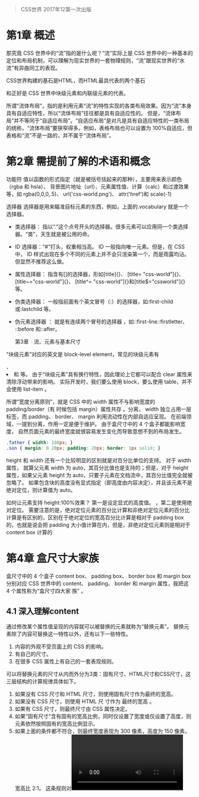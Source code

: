 > CSS世界
> 2017年12第一次出版

# 第1章 概述

那究竟 CSS 世界中的“流”指的是什么呢？“流”实际上是 CSS 世界中的一种基本的定位和布局机制，可以理解为现实世界的一套物理规则，“流”跟现实世界的“水流”有异曲同工的表现。  

CSS世界构建的基石是HTML，而HTML最具代表的两个基石<div>和<span>正好是 CSS 世界中块级元素和内联级元素的代表。

所谓“流体布局”，指的是利用元素“流”的特性实现的各类布局效果。因为“流”本身具有自适应特性，所以“流体布局”往往都是具有自适应性的。  但是，“流体布局”并不等同于“自适应布局”。“自适应布局”是对凡是具有自适应特性的一类布局的统称，“流体布局”要狭窄得多。例如，表格布局也可以设置为 100%自适应，但表格和“流”不是一路的，并不属于“流体布局”。  

# 第2章 需提前了解的术语和概念

功能符
值以函数的形式指定（就是被括号括起来的那种），主要用来表示颜色（rgba 和 hsla）、
背景图片地址（url）、元素属性值、计算（calc）和过渡效果等，如 rgba(0,0,0,.5)、
url('css-world.png')、 attr('href')和 scale(-1)

选择器
选择器是用来瞄准目标元素的东西，例如，上面的.vocabulary 就是一个选择器。

- 类选择器： 指以“.”这个点号开头的选择器。很多元素可以应用同一个类选择器。“类”，天生就是被公用的命。

- ID 选择器：“#”打头，权重相当高。 ID 一般指向唯一元素。但是，在 CSS 中， ID 样式出现在多个不同的元素上并不会只渲染第一个，而是雨露均沾。但显然不推荐这么做。

- 属性选择器： 指含有[]的选择器，形如[title]{}、 [title= "css-world"]{}、[title~="css-world"]{}、 [title^= "css-world"]{}和[title$="cssworld"]{}等。

- 伪类选择器： 一般指前面有个英文冒号（:）的选择器，如:first-child 或:lastchild 等。

- 伪元素选择器 ： 就是有连续两个冒号的选择器 ，如::first-line::firstletter、 ::before 和::after。

  第3章　流、元素与基本尺寸	

“块级元素”对应的英文是 block-level element，常见的块级元素有<div>、 <li>和<table> 等。  由于“块级元素”具有换行特性，因此理论上它都可以配合 clear 属性来清除浮动带来的影响。  实际开发时，我们要么使用 block，要么使用 table，并不会使用 list-item 。

所谓“宽度分离原则”，就是 CSS 中的 width 属性不与影响宽度的 padding/border（有 时候包括 margin）属性共存 。分离， width 独立占用一层标签，而 padding、 border、 margin 利用流动性在内部自适应呈现。 在前端领域，一提到分离，作用一定是便于维护。  由于盒尺寸中的 4 个盒子都能影响宽度， 自然页面元素的最终宽度就很容易发生变化而导致意想不到的布局发生。  

```css
.father { width: 180px; } 
.son { margin: 0 20px; padding: 20px; border: 1px solid; }  
```

height 和 width 还有一个比较明显的区别就是对百分比单位的支持。 对于 width 属性， 就算父元素 width 为 auto，其百分比值也是支持的；但是，对于 height 属性，如果父元素 height 为 auto，只要子元素在文档流中，其百分比值完全就被忽略了。  如果包含块的高度没有显式指定（即高度由内容决定），并且该元素不是绝对定位，则计算值为 auto。  

如何让元素支持 height:100%效果？ 第一是设定显式的高度值。 ，第二是使用绝对定位。  需要注意的是，绝对定位元素的百分比计算和非绝对定位元素的百分比计算是有区别的，区别在于绝对定位的宽高百分比计算是相对于 padding box 的，也就是说会把 padding 大小值计算在内，但是，非绝对定位元素则是相对于 content box 计算的  

# 第4章 盒尺寸大家族	

盒尺寸中的 4 个盒子 content box、 padding box、 border box 和 margin box 分别对应 CSS 世界中的 content、 padding、 border 和 margin 属性，我把这 4 个属性称为“盒尺寸四大家 族” 。

## 4.1 深入理解content

通过修改某个属性值呈现的内容就可以被替换的元素就称为“替换元素”。  替换元素除了内容可替换这一特性以外，还有以下一些特性。  

1. 内容的外观不受页面上的 CSS 的影响。  
2. 有自己的尺寸。  
3. 在很多 CSS 属性上有自己的一套表现规则。  

可以将替换元素的尺寸从内而外分为3类：固有尺寸、HTML尺寸和CSS尺寸，这三层结构的计算规律具体如下。

1. 如果没有 CSS 尺寸和 HTML 尺寸，则使用固有尺寸作为最终的宽高。  
2. 如果没有 CSS 尺寸，则使用 HTML 尺 寸作为 最终的宽高 。  
3. 如果有 CSS 尺寸，则最终尺寸由 CSS 属性决定。  
4. 如果“固有尺寸”含有固有的宽高比例，同时仅设置了宽度或仅设置了高度，则元素依然按照固有的宽高比例显示。  
5. 如果上面的条件都不符合，则最终宽度表现为 300 像素，高度为 150 像素， 宽高比 2:1。  这条规则对<video>、<canvas>和<iframe>这些元素都适用，但是图片元素例外。
6. 内联替换元素和块级替换元素使用上面同一套尺寸计算规则。  

在 CSS 世界中，图片资源的固有尺寸是无法改变的。尺寸变化的本质并不是改变固有尺寸，而是采用了填充作为适配 HTML 尺寸和 CSS 尺寸的方式，且在 CSS3 之前，此适配 方式是不能修改的。  

实际上，在CSS世界中，我们把content属性生成的对象称为“匿名替换元素”。content与替换元素的关系包含以下几点。

1. 使用 content 生成的文本是无法选中、无法复制的，好像设置了 userselect:none 声明一般，但是普通元素的文本却可以被轻松选中。  
2. 不能左右:empty 伪类。也就是说添加content的空内容还是会被这个伪类选择到。
3. content 动态生成值无法获取。   

在实际项目中， content 属性几乎都是用在::before/::after 这两个伪元素中， 因此， “ content 内容生成技术”有时候也称为“ ::before/::after 伪元素技术”。  

1. content 辅助元素生成 。通常，我们会把 content 的属性值设置为空字符串。然后，利用其他 CSS 代码来生成辅助元素，或实现图形效果，或实现特定布局。与使用显 式的 HTML 标签元素相比，这样做的好处是 HTML 代码会显得更加干净和精简。  
2. content 字符内容生成。content 字符内容生成就是直接写入字符内容，中英文都可以，比较常见的应用就是配合 @font-face 规则实现图标字体效果。除常规字符之外，我们还可以插入 Unicode 字符，比较经典 的就是插入换行符来实现某些布局或者效果。  
3. content 图片生成，指的是直接用 url 功能符显示图片。url 功能符中的图片地址不仅可以是常见的 png、 jpg 格式，还可以是 ico 图片、 svg 文件以及 base64URL 地址，但不支持 CSS3 渐变背景图。虽然支持的图片格式多种多样，但是实际项目中， content 图片生成用得并不多，主要原 因在于图片的尺寸不好控制，我们设置宽高无法改变图片的固有尺寸。所以，伪元素中的图片更多的是使用 background-image 模拟。
4. 了解 content 开启闭合符号生成。content 支持的属性值中有一对不常用的 open-quote 和 close-quote 关键字，顾名 思义，就是“开启的引号”和“闭合的引号”，使用纯正的中文解释就是“上引号”和“下引号”。  CSS 中还有 no-open-quote 和 no-close-quote 关键字  。
5. content attr 属性值内容生成。除了原生的 HTML 属性，自定义的 HTML 属性也是可以生产的。需要注意的是， attr 功能符中的属性值名称千万不要 自以为是地在外面加个引号。  
6. 深入理解 content 计数器。使用CSS计数器之前，必须重置一个值，默认是0。使用counter()函数来给元素增加计数器。 下面的CSS给每个h3元素的前面增加了 "Section <计算器值>:"。
   CSS计数器对创建有序列表特别有用，因为在子元素中会自动创建一个CSS计数器的实例。使用 `counters()` 函数，在不同级别的嵌套计数器之间可以插入字符串。比如这个CSS例子：

```css
/* 单个计算器 */
body {
  counter-reset: section;           /* 重置计数器成0 */
}
h3:before {
  counter-increment: section;      /* 增加计数器值 */
  content: "Section " counter(section) ": "; /* 显示计数器 */
}

/* 计算器嵌套 */
ol {
  counter-reset: section;                /* 为每个ol元素创建新的计数器实例 */
  list-style-type: none;
}
li:before {
  counter-increment: section;            /* 只增加计数器的当前实例 */
  content: counters(section, ".") " ";   /* 为所有计数器实例增加以“.”分隔的值 */
}
```

1. content 内容生成的混合特性。所谓“content 内容生成的混合特性”指的是各种 content 内容生成语法是可以混合在 一起使用的。

## 4.2 温和的padding属性

因为 CSS 中默认的 box-sizing 是 content-box，所以使用 padding 会增加元素的尺寸。 内联元素 padding 对视觉层和布局层具有双重影响。实际上，对于非替换元素的内联元素，不仅 padding 不会加入行盒高度的计算， margin 和 border 也都是如此，都是不计算高度，但实际上在内联盒周围发生了渲染。  

和 margin 属性不同， padding 属性是不支持负值的；其二， padding 支持百分比值，padding 百分比值无论是水平方向还是垂直方向均是相对于宽度计算的。利用这一特性可以实现一些有意思的布局效果，例如轻松实现自适应的等比例矩形效果。如果是内联元素，padding会断行。

- ol/ul 列表内置 padding-left，但是单位是 px 不是 em，Chrome浏览器下是40px。
- 很多表单元素都内置 padding 。例如<input>、<button>等等。
- padding 属性和 background-clip 属性配合，可以在有限的标签下实现一些 CSS 图形绘制效果 。

## 4.3 激进的margin属性

对于 padding，元素设定了 width 或者保持“包裹性”的时候，会改变元素可视尺寸；但是对于 margin 则相反，元素设定了 width 值或者保持“包裹性”的时候， margin 对尺寸没有影响，只有元素是“充分利用可用空间”状态的时候， margin 才可以改变元素的可视尺寸。由于 margin 具有这种流体特性下的改变尺寸特性，因此， margin 可以很方便地实现很多流体布局效果。

对于外部尺寸， margin 属性的影响则更为广泛，只要元素具有块状特性，无论有没有设置 width/height，无论是水平方向还是垂直方向，即使发生了 margin 合并， margin 对外部尺寸都着着实实发生了影响。通过设置内边距和外边距正负抵消，还可以在视觉多出一块可以使用的背景色，从而实现使用margin负值产生等高布局的效果。

```css
.column-box {
  overflow: hidden;
}
.column-left,
.column-right {
  margin-bottom: -9999px;
  padding-bottom: 9999px;
}
```

和 padding 不同，内联元素垂直方向的 margin 是没有任何影响的，既不会影响外部尺寸， 也不会影响内部尺寸，有种石沉大海的感觉。  

和 padding 属性一样， margin 的百分比值无论是水平方向还是垂直方向都是相对于宽度计算的。在垂直方向上，会发生margin合并现象。外边距合并指的是，当两个垂直外边距相遇时，它们将形成一个外边距。合并后的外边距的高度等于两个发生合并的外边距的高度中的较大者。只有普通文档流中块框的垂直外边距才会发生外边距合并。行内框、浮动框或绝对定位之间的外边距不会合并。同时，这种说法在不考虑writing-mode的情况下才是正确的。

margin合并的3种场景。

- 相邻兄弟元素 margin 合并。对于兄弟元素的 margin 合并其作用和 em 类似，都是让 图文信息的排版更加舒服自然。  
- 父级和第一个/最后一个子元素。可以通过将父元素设置为块状格式化上下文元素，设置border、padding，或添加内联元素进行阻止合并。父子 margin 合并的意义在于：在页面中任何地方嵌套或直接放入任何裸<div>，都不会影响原来的块状布局。  
- 空块级元素的 margin 合并。  可以通过设置垂直方向的border、padding值，添加内联元素，设置height或者min-height来解决。自身 margin 合并的意义在于可以避免不小心遗落或者生成的空标签影响排版和布局。  

margin:auto 的填充规则是：如果一侧定值，一侧 auto，则 auto 为剩余空间大小；如果两侧均是 auto，则平分剩余空间。居中对齐左右同时 auto 计算即可。触发 margin:auto 计算有一个前提条件，就是 width 或 height 为 auto 时， 元素是具有对应方向的自动填充特性的，因为在垂直上height是不符合条件的，所以不能运用这个方法进行垂直居中。

如果要进行垂直居中，可以使用两种方法。第一种方法是使用 writing-mode 改变文档流的方向。第二种方法是让绝对定位元素的 margin:auto 居中。

margin 无效情形解析。

- display 计算值 inline 的非替换元素的垂直 margin 是无效的，对于内联替换元素， 垂直 margin 有效，并且没有 margin 合并的问题，所以图片永远不会发生 margin 合并。  
- 表格中的<tr>和<td>元素或者设置 display 计算值是 table-cell 或 table-row 的元素的 margin 都是无效的。  
- margin 合并的时候，更改 margin 值可能是没有效果的。  
- 绝对定位元素非定位方位的 margin 值“无效”。  
- 定高容器的子元素的 margin-bottom 或者宽度定死的子元素的 margin-right 的 定位“失效”。  
- 鞭长莫及导致的 margin 无效。  
- 内联特性导致的 margin 无效。因为有“幽灵空白节点” ，它们基于基线对齐。

## 4.4 功勋卓越的border属性

注意， border-style 的默认值是 none，有一部分人可能会误以为是 solid。这也是单纯设置 border-width 或 border-color 没有边框显示的原因 。

border-color 有一个很重要也很实用的特性，就是“ border-color 默认颜色就是 color 色值”。具体来讲，就是当没有指定 border-color 颜色值的时候，会使用当前元素的 color 计算值作为边框色。  

border 与透明边框技巧。虽然 color:transparent 在 IE9 以上版本的浏览器才支持，但是 border-color: transparent 在 IE7 浏览器就开始支持了，于是，我们解决一些棘手问题的思路就更加开阔了。  

- 右下方 background 定位的技巧。
- 优雅地增加点击区域大小。
- 三角等图形绘制。border 属性可以轻松实现兼容性非常好的三角图形效果，其底层原因受 inset/outset 等看上去没有实用价值的 border-style 属性影响。

margin+padding 可以实现等高布局，同样， border 属性也可以实现等高布局。此方法要想生效，有一点需要注意，父级容器不能使用 overflow:hidden 清除浮动影响，因为溢出隐藏是基于 padding box 的，如果设置了 overflow:hidden，则左浮动的导航列表元素就会被隐藏掉，这显然不是我们想要的效果。  

```css
/* 导航背景区border创建 */
.box { 
  border-left: 150px solid #333;
  background-color: #f0f3f9;
}
/* 布局主结构 */
.box > nav {
  width: 150px;
  margin-left: -150px;
  float: left;
}
.box > section {
    overflow: hidden;
}
```

# 第5章 内联元素与流	

块级元素负责结构，内联元素接管内容，而 CSS 世界是面向图文混排，也就是内联元素设计的 。

## 5.1 字母x—CSS世界中隐匿的举足轻重的角色

通俗地讲， x-height 指的就是小写字母 x 的高度，术语描述就是基线和等分线（ mean line）（也称作中线 midline）之间的距离。在 CSS 世界中， middle 指的是基线往上 1/2 x-height 高度。我们可以近似理解为字 母 x 交叉点那个位置。由此可见， vertical-align:middle 并不是绝对的垂直居中对齐，我们平常看到的 middle 效果只是一种近似效果。原因很简单，因为不同的字体在行内盒子中的位置是不一样的。

ex 是 CSS 中的一个相对单位，指的是小写字母 x 的高度，没错，就是指 x-height。ex 的价值就在其副业上—不受字体和字号影响的内联元素的垂直居中对齐效果。内联元素默认是基线对齐的，而基线就是 x 的底部，而 1ex 就是一个 x 的高 度，通过使该元素（如图标）高度为 1ex ，同时背景图片居中，从而让其与文字垂直居中。

## 5.2 内联元素的基石line-height

对于非替换元素的纯内联元素，其可视高度完全由 line-height 决定。注意这里的措辞—“完全”，什么 padding、 border 属性对可视高度是没有任何影响的，这也是我们平常口中的“盒模型”约定俗成说的是块级元素的原因。  

内联替换元素和内联非替换元素在一起时，由于同属内联元素，因此会共同形成一个“行框盒子”， line-height 在这个混合元素 的“行框盒子”中扮演的角色是决定这个行盒的最小高度。 原因有两个，一是替换元素的高度不受 line-height 影响，我们平时改变 line-height， 块级元素的高度跟着变化实际上是通过改变块级元素里面内联级别元素占据的高度实现的。  二是 vertical-align 属性在背后作祟。  

要让单行文字垂直居中，只需要 line-height 这一个属性就可以，与 height一点儿关系都没有。行高控制文字垂直居中，不仅适用于单行，多行也是可以的。准确的说法应该是 “line-height 可以让单行或多行元素近似垂直居中。行高可以实现“垂直居中”原因在于 CSS 中“行 距的上下等分机制”，如果行距的添加规则是在文字的上方或者下方，则行高是无法让文字垂直 居中的。说“近似”是因为文字字形的垂直中线位置普遍要比真正的“行框盒子”的垂直中线位置低。多行文本或者替换元素的垂直居中实现原理和单行文本就不一样了，需要 line-height 属性的好朋友 vertical-align 属性帮助才可以。

```html
.box {
  line-height: 120px;
  background-color: #f0f3f9;
}
.content {
  display: inline-block;
  vertical-align: middle;
}
<div class="box">
  <div class="content">基于行高实现的多行文字垂直居中效果，需要vertical-align属性帮助。</div>
</div>
```

line-height 的默认值是 normal，还支持数值、百分比值以及长度值。  

乍一看，似乎 line-height:1.5、 line-height:150%和 line-height:1.5em 这 3 种用法是一模一样的，最终的行高大小都是和font-size计算值，但是实际上， line-height:1.5 和另外两个有一点儿不同，那就是继承细节有所差别。如果使用数值作为 line-height 的属性值， 那么所有的子元素继承的都是这个值；但是，如果使用百分比值或者长度值作为属性值，那么所有 的子元素继承的是最终的计算值。  

无论内联元素 line-height 如何设置，最终父级元素的高度都是由数值大的那个 line-height 决定的，我称之为“内联元素 line-height 的大值特性”。因为“幽灵空白节点”的干扰会让内联元素的行高增大，而行框盒子的高度是由高度最高的那个“内联盒子”决定的  。所以可以通过设置子元 素 display:inline-block，创建一个独立的“行框盒子”，这样元素设置的 line-height 就可以生效了。

## 5.3 line-height的好朋友vertical-align

抛开 inherit 这类全局属性值不谈，我把 vertical-align 属性值分为以下 4 类：
线类，如 baseline（默认值）、 top、 middle、 bottom；
文本类，如 text-top、 text-bottom；
上标下标类，如 sub、 super；
数值百分比类，如 20px、 2em、 20%等。

由于 vertical-align 的默认值是 baseline，即基线对齐，而基线的定义是字母 x 的 下边缘。因此，内联元素默认都是沿着字母 x 的下边缘对齐的。对于图片等替换元素，往往使用元素本身的下边缘作为基线 ,所以默认值为baseline的内联文字通常与图片对齐。

根据计算值的不同，相对于基线往上或往下偏移。如果 vertical- align 的计算值是正值网上偏移，如果是负值则往下偏移。 这里的 vertical-align 属性的百分比值则是相对于 line-height 的计算值计算的。  

vertical-align 起作用是有前提条件的，这个前提条件就是：只能应用于内联元素以及 display 值为 table-cell 的元素。  换句话说， vertical-align 属性只能作用在 display 计算值为 inline、 inlineblock， inline-table 或 table-cell 的元素上。SS 世界中，有一些 CSS 属性值会在背后默默地改变元素 display 属性的计算值，从而导致 vertical-align 不起作用，例如浮动和绝对定位会让元素块状化。    

对 table-cell 元素而言， vertical-align 起作用的是 table-cell 元素自身。虽然就效果而言， table-cell 元素设置 vertical-align 垂直对齐的是子元素，但是其作用的并不是子元素，而是 table-cell 元素自身。  

<span>标签前面实际上有一个看不见的类似字符的“幽灵空白节点”。对字符而言， font-size 越大字符的基线位置越往下，因为文字默认全部都是基线对齐，所以当字号大小不一样的两个文字在一起的时候，彼此就会发生上下位移，如果位移距离足够大，就会超过行高的限制，而导致出现意料之外的高度。知道了问题发生的原因，那问题就很好解决了。我们可以让“幽灵空白节点”和后面<span> 元素字号一样大。或者改变垂直对齐方式，如顶部对齐，这样就不会有参差位移了  安装。

图片底部留有间隙的问题也是“幽灵空白节点”、 line-height 和 vertical-align 属性这三个属性作怪。解决办法是，使图片块状化、或让容器line-height足够小、或让容器font-size足够小，或将图片设置其他vertical-align属性值。

vertical-align 属性的默认值 baseline 在文本之类的内联元素那里就是字符 x 的下 边缘，对于替换元素则是替换元素的下边缘。但是，如果是 inline-block 元素，则规则要 复杂了：一个 inline-block 元素，如果里面没有内联元素，或者 overflow 不是 visible， 则该元素的基线就是其 margin 底边缘；否则其基线就是元素里面最后一行内联元素的基线。  

vertial-align:top 和 vertial-align:bottom 基本表现类似，只是一个“上”一 个“下”，因此合在一起讲。 顾名思义， vertial-align:top 就是垂直上边缘对齐，具体定义如下。 内联元素：元素底部和当前行框盒子的顶部对齐。table-cell 元素：元素底 padding 边缘和表格行的顶部对齐。  

vertial- align:middle 近似垂直居中的原因与定义有关。内联元素：元素的垂直中心点和行框盒子基线往上 1/2 x-height 处对齐。table-cell 元素：单元格填充盒子相对于外面的表格行居中对齐。  

vertical-align:text-top： 盒子的顶部和父级内容区域的顶部对齐。vertical-align:text-bottom：盒子的底部和父级内容区域的底部对齐。  

# 第6章 流的破坏与保护	

## 6.1 魔鬼属性 float 

浮动的本质就是为了实现文字环绕效果。 而这种文字环绕，主要指的就是文字环绕图片显示的效果。  

float 属性的种种归根结底还是由于自身各种特性导致的。 float 都有哪些有意思的特性呢？具体如下：

- 包裹性。所谓“包裹性”，由“包裹”和“自适应性”两部分组成。假设浮动元素父元素宽度 200px，浮动元素子元素是一个 128px 宽度的图片， 则此时浮动元素宽度表现为“包裹”，就是里面图片的宽度 128px；如果浮动元素的子元素不只是一张 128px 宽度的图片，还有一大波普通的文字。则此时浮动元素宽度就自适应父元素的 200px 宽度，最终的宽度表现也是 200px。  
- 块状化并格式化上下文。元素一旦 float 的属性值不为 none，则其 display 计算值就是 block 或者 table，所以浮动后的元素可以设置宽度和高度等。同时浮动会触发块级格式化上下文  （BFC）。
- 破坏文档流。为了实现文字环绕的效果而进行破坏文档流，而“文字环绕效果” 是由两个特性（即“父级高度塌陷”和“行框盒子区域限制”）共同作用的结果。行框盒子如果和浮动元素的垂直高度有重叠，则行框盒子在正常定位状态下只会跟随浮动元素，而不会发生重叠。注意，这里说的是“行框盒子”，也就是每行内联元素所在的那个盒子，而非外部的块状盒子。实际上，由于浮动元素的塌陷，块状盒子是和图片完全重叠的。
- 没有任何 margin 合并； 如果一个元素具有 BFC，内部子元素再怎么翻江倒海、翻云覆雨，都不会影响外部的元素。所以， BFC 元素是不可能发生 margin 重叠的，因为 margin 重叠是会影响外面的元素的。

我们需要了解两个和 float 相关的术语， 一是“浮动锚点”（ float anchor ），二是“浮动参考”（ float reference ）。

- 浮动参考指的是浮动元素对齐参考的实体。在 CSS 世界中， float 元素的“浮动参考”是“行框盒子”，也就是 float 元素在当前 “行框盒子”内定位。  
- 浮动锚点是 float 元素所在的“流”中的一个点，这个点本身并不浮动，就表现而言更像一个没有 margin、 border 和 padding 的空的内联元素。“浮动锚点”这个术语名称本身很具有欺骗性， 看上去应该与 float 的定位位置有关，实际上关系浅薄，在我看来，其作用就是产生“行框盒子”，因为“浮动锚点”表现如同一个空的内联元素，有内联元素自然就有“行框盒子”，于是， float 元素对齐的参考实体“行框盒子”对于块状元素也同样适用了。

我们可以利用 float 破坏 CSS 正常流的特性，实现两栏或多栏的自适应布局。一边元素没有浮动，也没有设置宽度，因此，流动性保持得很好。同时设置 margin、border 或者 padding 都可以自动改变 content box 的尺寸， 继而实现了宽度自适应布局效果。

```html
.father {
    border: 1px solid #444;
    overflow: hidden;
}
.father > img {
    width: 60px; height: 64px;
    float: left;
}
.girl {
    /* 环绕和自适应的区别所在 */
    margin-left: 70px;
}
<div class="father">
    <img src="zxx.jpg">
    <p class="girl">美女1，美女2，美女3，美女4，美女5，美女6，后宫1，后宫2，后宫36</p>
</div>
```

## 6.2 float 的天然克星 clear  

官方对 clear 属性的解释是：“元素盒子的边不能和前面的浮动元素相邻。”  clear 属性指定一个元素是否可以在它之前的浮动元素旁边，或者必须向下移动(清除浮动) 到这些浮动元素的下面。clear 属性适用于浮动和非浮动元素。

- 当应用于非浮动块时，它将非浮动块的边框边界移动到所有相关浮动元素外边界的下方。这个非浮动块的垂直外边距会折叠。
- 另一方面，两个浮动元素的垂直外边距将不会折叠。当应用于浮动元素时，它将元素的外边界移动到所有相关的浮动元素外边界的下方。这会影响后面浮动元素的布局，后面的浮动元素的位置无法高于它之前的元素。

注释:如果你想要一个元素将所有浮动元素包含在内（解决浮动元素float使其父元素高度塌陷），你既可以将这个容器设置为浮动，又可以通过 ::after 伪元素设置clear属性作为替代。还有三种方法是，给父元素一个固定高度；添加一个块级元素，并给此元素设置`clear:both;`清除浮动；给父元素添加 `overflow：hidden；`。

clear 属性只有块级元素才有效的，而::after 等伪元素默认都是内联水平，这就是借助伪元素清除浮动影响时需要设置 display 属性值的原因。  只是利用伪元素或设置拥有清除属性的空div元素，并不是真正意义的清除浮动， float 元素一些不好的特性依然存在，于是，会有类似下面的现象。  

- 如果 clear:both 元素前面的元素就是 float 元素，则 margin-top 负值即使设 成-9999px，也不见任何效果。 
- clear:both 后面的元素依旧可能会发生文字环绕的现象。  

## 6.3 CSS 世界的结界——BFC  

BFC 全称为 block formatting context，中文为“块级格式化上下文”。相对应的还有 IFC， 也就是 inline formatting context，中文为“内联格式化上下”。  

大家请记住下面这个表现原则：如果一个元素具有 BFC，内部子元素再怎么翻江倒海、翻云覆雨，都不会影响外部的元素。所以， BFC 元素是不可能发生 margin 重叠的，因为 margin 重叠是会影响外面的元素的； BFC 元素也可以用来清除浮动的影响，因为如果不清除，子元素浮动则父元素高度塌陷，必然会影响后面元素布局和定位，这显然有违 BFC 元素的子元素不会影响外部元素的设定。  

那什么时候会触发 BFC 呢？常见的情况如下：

- <html>根元素；
- float 的值不为 none；
- overflow 的值为 auto、 scroll 或 hidden；
- display 的值为 table-cell、 table-caption 和 inline-block 中的任何一个；
- position 的值不为 relative 和 static。 

换言之，只要元素符合上面任意一个条件，就无须使用 clear:both 属性去清除浮动的影响了。  

BFC 的结界特性最重要的用途其实不是去 margin 重叠或者是清除 float 影响，而是实现更健壮、更智能的自适应布局。普通流体元素在设置了 overflow:hidden 后，会自动填满容器中除了浮动元素以外的剩余空间，形成自适应布局效果，而且这种自适应布局要比纯流体自适应更加智能。  

如果想要让浮动元素与旁边的BFC结界保持合适的间距，那也很简单，如果元素是左浮动，则浮动元素可以设置 margin-right 或透明 border-right 或 padding-right；又或者右侧 BFC 元素设置成透明 border-left 或者 padding-left，但不包括 margin-left，因为如果想要使用 margin-left，则其值必须是浮动元素的宽度加间隙的大小，就变成动态不可控的了，无法大规模复用。  

和基于纯流体特性实现的两栏或多栏自适应布局相比，基于 BFC 特性的自适应布局有如下优点。

- 自适应内容由于封闭而更健壮，容错性更强。比方说，内部设置 clear:both 不会与 float 元素相互干扰而导致错位。
- 自适应内容自动填满浮动以外区域，无须关心浮动元素宽度，可以整站大规模应用。

由于绝大多数的触发 BFC 的属性自身有一些古怪的特性，所以，实际操作的时候，能兼顾流体特性和 BFC 特性来实现无敌自适应布局的属性并不多。下面我们看看常见的 CSS 属性进行说明。  

- float:left。浮动元素本身 BFC 化，然而浮动元素有破坏性和包裹性，失去了元素本身的流体自适应性，因此，无法用来实现自动填满容器的自适应布局。  
- overflow:hidden。其本身还是一个很普通的元素，因此，块状元素的流体特性保存得相当完好，不仅有着 BFC 的独立区域特性，而且 overflow:hidden 的 BFC 特性从 IE7 浏览器开始就支持， 兼容性也很不错。唯一的问题就是容器盒子外的元素可能会被隐藏掉，一定程度上限制了这种特性的大规模使用。
- display:inline-block。其会让元素尺寸包裹收缩，完全就不是我们想要的 block 水平的流动特性。但是在 IE6 和 IE7 浏览器下， block 水平的元素设置 display:inline-block 元素还是 block 水平，也就是还是会自适应容器的可用宽度显示。于是，对于 IE6 和 IE7 浏览器，我们会阴差阳错得到一个比 overflow:hidden 更强大的声明，既 BFC 特性加身，又流体特性保留。  当然， *zoom: 1 也是类似效果，不过只适用于低级的 IE 浏览器，如 IE7 。
- display:table-cell。其让元素表现得像单元格一样， IE8 及以上版本浏览器才支持。跟 display:inline-block 一样，它会跟随内部元素的宽度显示，但是，单元格有 一个非常神奇的特性，就是宽度值设置得再大，实际宽度也不会超过表格容器的宽度。如果我们把 display:table-cell 这个 BFC 元素宽度设置得很大，那其实就跟 block 水平元素自动适应容器空间效果一模一样了。

## 6.4 最佳结界 overflow  

一个设置了 overflow:hidden 声明的元素，当其子元素内容超出容器宽度高度限制的时候，剪裁的边界是 border box 的内边缘，而非 padding box 的内边缘。所以我们在实际项目开发的时候，要尽量避免滚动容器设置 padding-bottom 值。

自 IE8 以上版本的浏览器开始， overflow 属性家族增加了两个属性，就是这里的 overflow-x 和 overflow-y，分别表示单独控制水平或垂直方向上的剪裁规则。支持的属性值和 overflow 属性一模一样。

- visible：默认值。
- hidden：剪裁。
- scroll：滚动条区域一直在。
- auto：不足以滚动时没有滚动条，可以滚动时滚动条出现。

但是，除非 overflow-x 和 overflow-y 的属性值都是 visible，否则 visible 会当成 auto 来解析。换句话说，永远不可能实现一个方向溢出剪裁或滚动，另一方向内容溢出显示的效果。  

HTML 中有两个标签是默认可以产生滚动条的，一个是根元素<html>，另一个是文本域 <textarea>。之所以可以出现滚动条，是因为这两个标签默认的 overflow 属性值不是 visible，从 IE8 浏览器开始，都使用 auto 作为默认的属性值。 在 PC 端，无论是什么浏览器，默认滚动条均来自<html>，而不是<body>标签。同时，滚动条会占用容器的可用宽度或高度。  

在 CSS 世界中，很多属性要想生效都必须要有其他 CSS 属性配合，其中有一种效果就离不开 overflow:hidden 声明，即单行文字溢出点点点效果。虽然效果的核心是 text-overflow:ellipsis，效果实现必需的 3 个声明如下：  

```css
.ell {
  text-overflow: ellipsis;
  white-space: nowrap;
  overflow: hidden;
}
```

下面两种情况可以触发锚点定位行为的发生：

- URL 地址中的锚链与锚点元素对应并有交互行为.比方说，点击一个链接，改变地址栏的锚链值，或者新打开一个链接，后面带有一个锚链值，当然前提是这个锚链值可以找到页面中对应的元素，并且是非隐藏状态，否则不会有任 何的定位行为发生。“ URL 地址锚链定位” 是让元素定位在浏览器窗体的上边缘。
- 可 focus 的锚点元素处于 focus 状态。“focus 锚点定位”指的是类似链接或者按钮、输入框等可以被 focus 的元素在被 focus 时发生的页面重定位现象。focus 锚点定位”是让元素在浏览器窗体范围内显示即可，不一定是在上边缘。  

锚点定位行为的发生，本质上是通过改变容器滚动高度或者宽度来实现的。首先，锚点定位也可以发生在普通的容器元素上，而且定位行为的发生是由内而外的。“由内而外”指的是，普通元素和窗体同时可滚动的时候，会由内而外触发所有可滚 动窗体的锚点定位行为。其次就是设置了 overflow:hidden 的元素也是可滚动的，因为锚点定位本质上是改变了scrollTop 或 scrollLeft 值。

知道 overflow:hidden 元素依然可以滚动，除了可以帮助我们实现无 JavaScript 的选项卡效果外，还可以帮助我们理解一些现象发生的原因。例如，我之前提到过的使用 margin-bottom 负值加 padding-bottom 正值以及父元素 overflow:hidden 配合实现的等高布局，在大多数情况下，这种布局使用是没有任何问题的，但是如果使用 dom.scrollIntoView() 或者触发窗体视区范围之外的内部元素的锚点定位行为，布局就会飞掉，没错，布局就像长了翅膀一样飞掉了。  

## 6.5 float 的兄弟 position:absolute  

当 absolute 和 float 同时存在的时候， float 属性是无任何效果的。因此，没有任何理由 absolute 和 float 同时使用。但是两者都具有很多相似的属性。

- “块状化”和浮动类似，元素一旦 position 属性值为 absolute 或 fixed，其 display 计算值就是 block 或者 table。  
- “破坏性”，指的是破坏正常的流特性。和 float 类似，虽然 absolute 破坏正 常的流来实现自己的特性表现，但本身还是受普通的流体元素布局、位置甚至一些内联相关的 CSS 属性影响的。
- 两者都能“块状格式化上下文”， 也就是 BFC  。
- 两者都具有“包裹性”，也就是尺寸收缩包裹，同时具有自适应性。和 float 或其他“包裹性”声明带来的“自适应性”相比， absolute 有一个平时不太被人注意的差异，那就是 absolute 的自适应性最大宽度往往不是由父元素决定的，本质上说，这个差异是由“包 含块”的差异决定的。换句话说， absolute 元素具有与众不同的“包含块”。  

根元素（很多场景下可以看成是<html>）被称为“初始包含块”，其尺寸等同于浏览器可视窗口的大小。

对于其他元素，如果该元素的 position 是 relative 或者 static，则“包含块” 由其最近的块容器祖先盒的 content box 边界形成。

如果元素 position:fixed，则“包含块”是“初始包含块”。

如果元素 position:absolute，则“包含块”由最近的 position 不为 static 的祖先元素建立，具体方式如下。  

如果该祖先元素是纯 inline 元素，则规则略复杂：假设给内联元素的前后各生成一个宽度为 0 的内联盒子（ inline box），则这两个内联盒子的 padding box 外面的包围盒就是内联元素的“包含块”；如果该内联元素被跨行分割了，那么“包含块”是未定义的，也就是 CSS2.1 规范并没有明确定义，浏览器自行发挥。 否则，“包含块”由该祖先的 padding box 边界形成。 如果没有符合条件的祖先元素，则“包含块”是“初始包含块”。  

和常规元素相比， absolute 绝对定位元素的“包含块”有以下 3 个明显差异：  

- 内联元素也可以作为“包含块”所在的元素。内联元素的“包含块”范围相对稳固，不会受 line-height 等属性影响，因 此，理论上其还是有实用价值的
- “包含块”所在的元素不是父块级元素，而是最近的 position 不为 static 的祖先元素或根元素。
- 边界是 padding box 而不是 content box。  

absolute 是非常独立的 CSS 属性值， 其样式和行为表现不依赖其他 任何 CSS 属性就可以完成。定位效果实现完全不需要父元素设置 position 为 relative 和子元素设置 left/top/ right/bottom 属性值，这种绝对定位称为“无依赖绝对定位”。“无 依赖绝对定位”本质上就是“相对定位”，仅仅是不占据 CSS 流的尺寸空间而已。一个简简单单的 position:absolute，然后通过 margin 属性进行定位，效果即达成。

按道理讲， absolute 和 float 一样，都可以让元素块状化，应该不会受控制内联元素 对齐的 text-align 属性影响，但是最后的结果却出人意料， text-align 居然可以改变 absolute 元素的位置。这里之所以产生了位置变化，本质上是“幽灵空白节点”和“无依赖绝对定位”共同作用的结果。需要注意的是，只有原本是内联水平的元素绝对定位后可以受 text-align 属性影响  

## 6.6 absolute 与 overflow  

overflow 对 absolute 元素的剪裁规则用一句话表述就是： 绝对定位元素不总是被父级 overflow 属性剪裁，尤其当 overflow 在绝对定位元素及其包含块之间的时候。  

如果 overflow 不是定位元素， 同时绝对定位元素和 overflow 容器之间也没有定位元素， 则 overflow 无法对 absolute 元素进行剪裁。

最后，非常有必要补充一点，那就是由于 position:fixed 固定定位元素的包含块是根元素，因此，除非是窗体滚动，否则上面讨论的所有 overflow 剪裁规则对固定定位都不适用。  

但是，随着 CSS3 新世界到来的冲击，规 则在不经意间发生了一些变化，其中最明显的就是 transform 属性对 overflow 剪裁规则的影响。transform 同时对层叠上下文以及 position:fixed 的渲染都有影响。    

## 6.7 absolute 与 clip  

CSS 世界中有些属性或者特性必须和其他属性一起使用才有效，比方说剪裁属性 clip。clip 属性要想起作用，元素必须是绝对定位或者固定定位，也就是 position 属性值必须是 absolute 或者 fixed。顺序都是从 top 开始，顺时针旋转，并且就是不能缩写，不支持百分比值的，所有的数值都表示位置，且是相对于原始元素的左上角而言的。

对于普通元素或者绝对定位元素，想要对其进行剪裁，我们可以利用语义更明显的 overflow 属性，但是对于 position:fixed 元素， overflow 属性往往就力不能及了，因 为 fixed 固定定位元素的包含块是根元素。此时就要用 clip 属性。

所谓“可访问性隐藏”，指的是虽然内容肉眼看不见，但是其他辅助设备却能够进行识别和访问的隐藏。clip 剪裁被为“最佳可访问性隐藏”的另外一个原因就是，它具有更强的普遍适应性，任何元素、任何场景都可以无障碍使用。  

> 如何隐藏<h1>标签中的“CSS 世界”这几个文字，通常有以下一些技术选型。
>
> - 下策是 display:none 或者 visibility:hidden 隐藏，因为屏幕阅读设备会忽略这里的文字。
> - text-indent 缩进是中策，但文字如果缩进过大，大到屏幕之外，屏幕阅读设备也是不会读取的。
> - color:transparent 是移动端上策，但却是桌面端中策，因为原生 IE8 浏览器并不支持它。 color:transparent 声明，很难用简单的方式阻止文本被框选。
> - clip 剪裁隐藏是上策，既满足视觉上的隐藏，屏幕阅读设备等辅助设备也支持得很好。  

clip 隐藏仅仅是决定了哪部分是可见的，非可见部分无法响应点击事件等；然后，虽然视觉上隐藏，但是元素的尺寸依然是原本的尺寸，在 IE 浏览器和 Firefox 浏览器下抹掉了不可见区域尺寸对布局的影响， Chrome 浏览器却保留了。  

## 6.8 absolute 的流体特性  

当 absolute 遇到 left/top/right/bottom 属性的时候， absolute 元素才真正变成绝对定位元素。`left: 0; top: 0;`  表示相对于绝对定位元素包含块的左上角对齐，此时原本的相对特性丢失。如果我们仅设置了一个方向的绝对定位，例如`left: 0;`    此时，水平方向绝对定位，但垂直方向的定位依然保持了相对特性。  

left/top/right/bottom 是具有定位特性元素专用的 CSS 属性，其中 left 和 right 属于水平对立定位方向，而 top 和 bottom 属于垂直对立定位方向。 当一个绝对定位元素，其对立定位方向属性同时有具体定位数值的时候，流体特性就发生了。

假设.box 元素的包含块是根元素，则下面的代码可以让.box 元素正好完全覆盖浏览器的可视窗口，并且如果改变浏览器窗口大小， .box 会自动跟着一起变化：    

```css
.box {
  position: absolute;
  left: 0; right: 0; top: 0; bottom: 0;
}
```

如果设定宽高都是 100% 的那个.box，实际上已经完全丧失了流动性，通过添加 pdding、margin  即可验证。

所以，如果想让绝对定位元素宽高自适应于包含块，没有理由不使用流体特性写法，除非是替换元素的拉伸。而绝对定位元素的这种流体特性比普通元素要更强大，普通元素流体特性只有 一个方向，默认是水平方向，但是绝对定位元素可以让垂直方向和水平方向同时保持流动性。  

当绝对定位元素处于流体状态的时候，各个盒模型相关属性的解析和普通流体元素都是一 模一样的， margin 负值可以让元素的尺寸更大，并且可以使用 margin:auto 让绝对定位元素保持居中。 绝对定位元素的 margin:auto 的填充规则和普通流体元素的一模一样。唯一的区别在于，绝对定位元素 margin:auto 居中从 IE8 浏览器开始支持，而普通元素的margin:auto 居中很早就支持了 。

```css
/*如果项目不需要管 IE7 浏览器的话，
下面这种绝对定位元素水平垂直居中用法就可以直接淘汰了：*/
.element {
    width: 300px;height: 200px;
    position: absolute;
    left: 50%;top: 50%;
    margin-left: -150px;
    margin-top: -100px;
}

/*如果绝对定位元素的尺寸是已知的，也没有必要使用下面这种用法，因为按照我的经验，
在有些场景下，百分比 transform 会让 iOS 微信闪退，还是尽量避免的好。*/
.element {
    width: 300px;height: 200px;
    position: absolute;
    left: 50%;top: 50%;
    transform: translate(-50%, -50%);
}

/*首推的方法就是利用绝对定位元素的流体特性和 margin:auto 的自动分配特性实现居中，例如：*/
.element {
    width: 300px;height: 200px;
    position: absolute;
    left: 0; right: 0;top: 0;bottom: 0;
    margin: auto;
}
```



## 6.9 position:relative 才是大哥  

虽然说 relative/absolute/fixed 都能对 absolute 的“包裹性”以及“定位”产 生限制，但只有 relative 可以让元素依然保持在正常的文档流中。relative 的定位有两大特性：一是相对自身；二是无侵入。 使用relative定位的元素，其相对的是自身进行偏移。 “无侵入”的意思是，当 relative 进行定位偏移的时候，一般情况下不会影响周围元素的布局。  

relative 的定位还有另外两点值得一提：相对定位元素的 left/top/right/bottom 的百分比值是相对于包含块计算的，而不是自身。注意，虽然定位位移是相对自身，但是百分 比值的计算值不是。  

top 和 bottom 这两个垂直方向的百分比值计算跟 height 的百分比值是一样的，都是相对高度计算的。同时，如果包含块的高度是 auto，那么计算值是 0，偏移无效，也就是说，如果父元素没有设定高度或者不是“格式化高度”，那么 relative 类似 top:20% 的代码等同于 top:0。  

当相对定位元素同时应用对立方向定位值的时候，也就是 top/bottom 和 left/right 同时使用的时候，其表现和绝对定位差异很大。绝对定位是尺寸拉伸，保持流体特性，但是相对定位却是“你死我活”的表现，也就是说，只有一个方向的定位属性会起作用。而孰强孰弱则是与文档流的顺序有关的，默认的文档流是自上而下、从左往右，因此 top/bottom 同时使用的时候， bottom 被干掉； left/right 同时使用的时候， right 毙命。  

“relative 的最小化影响原则”是我自己总结的一套更好地布局实践的原则，主要分为以下两部分：尽量不使用 relative，如果想定位某些元素，看看能否使用“无依赖的绝对定位”；如果场景受限，一定要使用 relative，则该 relative 务必最小化。

因为一个普通元素变成相对定位元素，看上去长相什么的没有变化，但是实际上元素的层叠顺序提高了，甚至在 IE6 和 IE7 浏览器下无须设置 z-index 就直接创建了新的层叠上下文，会导致一些绝对定位浮层无论怎么设置 z-index 都会被其他元素覆盖。当然， z-index 无效已经算是比较严重的问题了。“relative 的最小化影响原则”不仅规避了复杂场景可能出现样式问题的隐患，从日后的维护角度讲也更方便。

## 6.10 强悍的 position:fixed 固定定位  

position:fixed 固定定位元素的“包含块”是根元素，我们可以将其近似看成<html> 元素。  

和“无依赖的绝对定位”类似，就是“无依赖的固定定位”，利用 absolute/fixed 元素没有设置 left/top/right/bottom 的相对定位特性，可以将目标元素定位到我们想要的位置。

```html
<div class="father" style="width: 300px;height: 200px;position: relative;">
	<div class="right" style="height: 0;text-align: right;overflow: hidden;">
		&nbsp;
        <div class="son"style="display: inline; width: 40px; height:40px;
                               position: fixed;margin-left: -40px;">
            角</div>
	</div>
</div>
```

有时候我们希望元素既有不跟随滚动的固定定位效果，又能被定位元素限制和精准定位。我们可以使用 position:absolute 进行模拟，原理其实很简单： 页面的滚动使用普通元素替代，此时滚动元素之外的其他元素自然就有了“固定定位”的效果了。这个其它元素虽然是绝对定位， 但是并不在滚动元素内部，自然滚动时不会跟随，如同固定定位效果，同时本身绝对定位。因此，可以使用 relative 进行限制或者 overflow 进行裁剪等。  

蒙层弹窗是网页中常见的交互，其中黑色半透明全屏覆盖的蒙层基本上都是使用 position: fixed 定位实现的。但是，如果细致一点儿就会发现蒙层无法覆盖浏览器右侧的滚动栏，并且鼠标滚动的时候后面的背景内容依然可以被滚动，并没有被锁定，体验略打折扣。  

如果是移动端项目，阻止 touchmove 事件的默认行为可以防止滚动；如果是桌面端项目， 可以让根元素直接overflow:hidden。但是， Windows 操作系统下的浏览器的滚动条都是占据一定宽度的，滚动条的消失必然会导致页面的可用宽度变化，页面会产生体验更糟糕的晃动问题，那怎么办呢？很简单，我们只需要找个东西填补消失的滚动条就好了。那该找什么东西充呢？这时候就轮到功勋卓越的 border 属性出马了—消失的滚动条使用同等宽度的透明边框填充！  

# 第7章 CSS世界的层叠规则	

所谓“层叠规则”，指的是当网页中的元素发生层叠时的表现规则。默认情况下，网页内容是没有偏移角的垂直视觉呈现，当内容发生层叠的时候，一定会有 一个前后的层叠顺序产生，有点儿类似于真实世界中“论资排辈”的感觉。  

## 7.1 z-index 只是 CSS 层叠规则中的一叶小舟 

在 CSS 世界中， z-index 属性只有和定位元素（position 不为 static 的元素）在一 起的时候才有作用，可以是正数也可以是负数。理论上说，数值越大层级越高，但实际上其规则要复杂很多。但随着 CSS3 新世界的到来， z-index 已经并非只对定位元素有效， flex 盒子的子元素也可以设置 z-index 属性。

## 7.2 理解 CSS 世界的层叠上下文和层叠水平 

层叠上下文，英文称作 stacking context，是 HTML 中的一个三维的概念。如果一个元素含有层叠上下文，我们可以理解为这个元素在 z 轴上就“高人一等”。我们可以把层叠上下文理 解为一种“层叠结界”，自成一个小世界。这个小世 界中可能有其他的“层叠结界”，而自身也可能处于其他“层叠结界”中。  

层叠水平，英文称作 stacking level，决定了同一个层叠上下文中元 素在 z 轴上的显示顺序。显而易见，所有的元素都有层叠水平，包括层叠上下文元素，也包括普通元素。然而，对普通元素的层叠水平探讨只局限在当前层叠上下文元素中。

某些情况下 z-index 确实可以影响层叠水平，但是只限于定位元素以及 flex 盒子的孩子元素；而层叠水平所有的元素都存在。

## 7.3 理解元素的层叠顺序

层叠顺序，英文称作 stacking order，表示元素发生层叠时有着特定的垂直显示顺序。

在 CSS 2.1 的年代，在 CSS3 新世界还没有到来的时候（注意这里的前提），层叠顺序规则是。    

> 层叠上下文（background/bordr），负z-index，block块状水平盒子，float浮动盒子，inline/inline-block水平盒子，z-index:auto或看成z-index:0，正z-index
>
> - 位于最下面的 background/border 特指层叠上下文元素的边框和背景色。每一个层叠顺序规则仅适用于当前层叠上下文元素的小世界。
> - inline 水平盒子指的是包括 inline/inline-block/inline-table 元素的“层叠顺序”，它们都是同等级别的。
> - 单纯从层叠水平上看，实际上 z-index:0 和 z-index:auto 是可以看成是一样的。注意这里的措辞—“单纯从层叠水平上看”，实际上，两者在层叠上下文领域有着根本性的差异。  

background/border 为装饰属性，浮动和块状元素一般用作布局，而内联元素都是内容。内容的层叠顺序相当高，这样当发生层叠时，重要的文字、图片内容才可以优先显示 在屏幕上。  

## 7.4 务必牢记的层叠准则

下面这两条是层叠领域的黄金准则。当元素发生层叠的时候，其覆盖关系遵循下面两条准则：

- 谁大谁上： 当具有明显的层叠水平标识的时候，如生效的 z-index 属性值，在同一 个层叠上下文领域，层叠水平值大的那一个覆盖小的那一个。
- 后来居上： 当元素的层叠水平一致、层叠顺序相同的时候，在 DOM 流中处于后面的元素会覆盖前面的元素。 

在 CSS 和 HTML 领域，只要元素发生了重叠，都离不开上面这两条黄金准则。  

## 7.5 深入了解层叠上下文

层叠上下文元素有如下特性。

- 层叠上下文的层叠水平要比普通元素高。 
- 层叠上下文可以阻断元素的混合模式。
- 层叠上下文可以嵌套，内部层叠上下文及其所有子元素均受制于外部的“层叠上下文”。
- 每个层叠上下文和兄弟元素独立，也就是说，当进行层叠变化或渲染的时候，只需要考虑后代元素。
- 每个层叠上下文是自成体系的，当元素发生层叠的时候，整个元素被认为是在父层叠上下文的层叠顺序中。

和块状格式化上下文一样，层叠上下文也基本上是由一些特定的 CSS 属性创建的。将其总结为 3 个流派。

- 天生派：页面根元素天生具有层叠上下文，称为根层叠上下文。
- 正统派： z-index 值为数值的定位元素的传统“层叠上下文”。
- 扩招派：其他 CSS3 属性。  

根层叠上下文指的是页面根元素，可以看成是<html>元素。因此，页面中所有的元素一 定处于至少一个“层叠结界”中。  

对于 position 值为 relative/absolute 以及 Firefox/IE 浏览器（不包括 Chrome 浏览器）下含有 position:fixed 声明的定位元素，当其 z-index 值不是 auto 的时候，会创建层叠上下文。z-index: auto 所在的元素是一个普通定位元素，而 z-index 一旦变成数值，哪怕是 0，就会创建一个层叠上下文。此时，层叠规则就可能发生了变化。层叠上下文的特性里面最后一条是自成体系。有时候，我们在网页重构的时候会发现 z-index 嵌套错乱，这时要看看是不是受父级的层叠上下文元素干扰了，可能就豁然开朗了。  

CSS3 新世界的出现除了带来了新属性，还对过去的很多规则发出了挑战，其中对层叠上下文规则的影响显得特别突出。 

- 元素为 flex 布局元素（父元素 display:flex|inline-flex），同时 z-index 值不是 auto。
- 元素的 opacity 值不是 1。
- 元素的 transform 值不是 none。 
- 元素 mix-blend-mode 值不是 normal。 
- 元素的 filter 值不是 none。 
- 元素的 isolation 值是 isolate。
- 元素的 will-change 属性值为上面 2～6 的任意一个（如 will-change:opacity、 will-chang:transform 等）。
- 元素的-webkit-overflow-scrolling 设为 touch。  

定位元素会层叠在普通元素的上面，其根本原因就是：元素 一旦成为定位元素，其 z-index 就会自动生效，此时其 z-index 就是默认的 auto，也就是 0 级别，根据上面的层叠顺序表，就会覆盖inline或block或float元素。而不支持z-index 的层叠上下文元素天然是 z-index:auto 级别，也就意味着，层叠上下文元素和定位元素是一个层叠顺序的，于是当它们发生层叠的时候，遵循的是“后来居上”准则。  

## 7.6 z-index 负值深入理解 

z-index 负值的最终表现并不是单一的，而是与“层叠上下文”和“层叠顺序”密切相关。z-index 负值元素的层级是在层叠上下文元素上面、 block 元素的下面，也就是 z-index 虽然名为负数层级，但依然无法突破当前层叠上下文所包裹的小世界。可以这么说， z-index 负值渲染的过程就是一个寻找第一个层叠上下文元素的过程，然后层叠顺序止步于这个层叠上下文元素。  

- 可访问性隐藏。z-index负值可以隐藏元素，只需要层叠上下文内的某一个父元素加个背景色就可以。它与clip隐藏相比的一个优势是，元素无须绝对定位。
- IE8 下的多背景模拟。  
- 定位在元素的后面。  

## 7.7 z-index“不犯二”准则 

定位元素一旦设置了 z-index 值，就从普通定位元素变成了层叠上下文元素，相互间的层叠顺序就发生了根本的变化，很容易出现设置了巨大的 z-index 值也无法覆盖其他元素的问题。  

避免 z-index“一山比一山高”的样式混乱问题。  

页面上主体元素遵循 z-index“不犯二”准则，浮层元素使用 z-index“层级计数器” 。

# 第8章 强大的文本处理能力	

## 8.1 line-height 的另外一个朋友 font-size 

line-height 的部分类别属性值是相对于 font-size 计算的， vertical-align 百分比值属性值又是相对于 line-height 计算的，于是font-size 和 vertical-align 也有着关系。

通过 vertical-align:25%声明让图片的下边缘和中文汉字的中心线对齐。其居中原理本质上和绝对定位元素 50%定位加偏移自身 1/2 尺寸实现居中是一样的，只不过这里的偏移使用的是 vertical-align 百分比值。将前面例子中的 vertical-align:25%改成 vertical-align:.6ex，效果基本上就是一样的，并且还多了 一个优点，就是使用 vertical-align:.6ex 实现的垂直居中效果不会受 line-height 变化影响。

ex 是字符 x 高度，显然和 font-size 关系密切， font-size 值越大，自然 ex 对应的大小也就大。

em 在传统排版中指一个字模的高度，注意是字模的高度，不是字符的高度。其一般由'M'的宽度决定（因为宽高相同），所以叫 em 。在 CSS 中， 1em 的计算值等同于当前元素所在的 font-size 计算值，可以将其想象成当前元素中（如果有）汉字的高度。  

rem，即 root em，就是根元素 em 大小。 em 相对于当前元素， rem 相对于根元素，本质差别在于当前元素是多变的，根元素是固定的。如果使用 rem，我们的计算值不会受当前元素 font-size 大小的影响。因此，要想实现带有缩放性质的弹性布局，使用 rem 是最佳策略，但 rem 是 CSS3 单位， IE9 以上浏览器才支持。

em 实际上更适用于图文内容展示的场景，对此进行弹性布局。例如， <h1>～ <h6>以及<p>等与文本内容展示的元素的 margin 都是用 em 作为单位，这样，当用户把浏览器默认字号从“中”设置成“大”或改成“小”的时候，上下间距也能根据字号大小自动调整， 使阅读更舒服。

font-size 的关键字属性值分以下两类。

相对尺寸关键字。指相对于当前元素 font-size 计算，包括：

- larger：大一点，是<big>元素的默认 font-size 属性值。
- smaller：小一点，是<small>元素的默认 font-size 属性值。

绝对尺寸关键字。与当前元素 font-size 无关，仅受浏览器设置的字号影响。注意这里的措辞，是“浏览器设置”，而非“根元素”，两者是有区别的。 

- xx-large：好大好大，和<h1>元素计算值一样。
- x-large：好大，和<h2>元素计算值一样。
- large：大，和<h3>元素计算值近似（“近似”指计算值偏差在 1 像素以内，下同）。
- medium：不上不下，是 font-size 的初始值。
- small：小，和<h5>元素计算值近似。
- x-small：好小，和<h6>元素计算值近似。
- xx-small：好小好小，无对应的HTML 元素。  

桌面 Chrome 浏览器下有个 12px 的字号限制，就是文字的 font-size 计算值不能小于 12px 。如果 font-size:0 的字号表现就是 0，那么文字会直接被隐藏掉，并且只能是 font-size:0，哪怕设置成 font-size:0.0000001px， 都还是会被当作 12px 处理的。

## 8.2 字体属性家族的大家长 font-family 

CSS 世界中的有很多属性都是以 font-开头的，如 font-style、 font-weight 和这里要介绍的 font-family，把所有这些以 font-开头的 CSS 属性统称为“字体属性家族”。顾名思义， font-family 就是“字体家族”的意思。font-family 默认值由操作系统和浏览器共同决定。

font-family 支持两类属性值，一类是“字体名”，一类是“字体族”。  

> 字体名”就是使用的对应字体的名称。  如果字体名包含空格，需要使用引号包起来。  根据实践，可以不用区分大小写。如果有多个字体设定，从左往右依次寻找本地是否有对应的字体即可。
>
> “字体族”分为很多类， MDN 上文档分类如下： 
>
> - font-family: serif（衬线字体）
> - font-family: sans-serif（无衬线字体）
> - font-family: monospace（等宽字体）
> - font-family: cursive（手写字体）
> - font-family: fantasy（奇幻字体）
> - font-family: system-ui（系统UI字体）

字体分衬线字体和无衬线字体。所谓衬线字体，通俗讲就是笔画开始、结束的地方有额外装饰而且笔画的粗细会有所不同的字体。网页中常用中文衬线字体是“宋体”，常用英文衬线字体有 Times New Roman、 Georgia 等。无衬线字体没有这些额外的装饰，而且笔画的粗细差不多， 如中文的“雅黑”字体，英文包括 Arial、 Verdana、 Tahoma、 Helivetica、Calibri 等。  

以前人们排正文喜欢使用衬线字体，但是如今，不知是审美疲劳还是人们更加追求简洁干净的缘故，更喜欢使用无衬线字体，如“微软雅黑”或者“苹方”之类的字体。  

serif 和 sans-serif 还可以和具体的字体名称写在一起，但是需要注意的是， serif 和 sans-serif 一定要写在最后，因为在大多数浏览器下， 写在 serif 和 sans-serif 后面的所有字体都会被忽略。  

所谓等宽字体，一般是针对英文字体而言的。据我所知，东亚字体应该都是等宽的，就是每个字符在同等 font-size 下占据的宽度是一样的。等宽字体利于代码呈现。

ch 和 em、 rem、 ex 一样，是 CSS 中和字符相关的相对单位。和 ch 相关的字符是 0，即阿拉伯数字 0。 1ch 表示一个 0 字符的宽度，所以 6 个 0 所占据的宽度就是 6ch。ch 是个 CSS3 单位，可以通过等宽字体对数字进行一些巧妙设计，例如电话号码的输入，一眼可以看出有没有足够十一位数字。

虽然一些常见中文字体，如宋体、微软雅黑等，直接使用中文名称作为 CSS font-family 的属性值也能生效，但我们一般都不使用中文名称，而是使用英文名称， 主要是为了规避乱码的风险。  

微软正黑体是一款全面支持 ClearType 技术的 TrueType 无衬线字体，用于繁体中文系统。相对应地，中国大陆地区用的是微软雅黑。我们平常所说的“宋体”，指的都是“中易宋体”，英文名称 SimSun，“黑体”类似的是“中易黑体”。所有英文名称大小写都经过一定的考量，并不是随便设定的，虽然说 CSS font-family 对名称的大小写不怎么敏感，但是根据经验，最好至少首字母要大写，否则在使用 CSS unicode-range 的时候可能会遇到一些麻烦。  

## 8.3 字体家族其他成员 

font-weight 表示“字重”，通俗点讲，就是表示文字的粗细程度。

> normal				默认值。定义标准的字符。
> bold	        			定义粗体字符。
> bolder				定义更粗的字符。
> lighter			        定义更细的字符。
> 100～900 的整百数         定义由粗到细的字符。400 等同于 normal，而 700 等同于 bold。
> inherit				规定应该从父元素继承字体的粗细。

font-style 表示文字造型是斜还是正，与 font-weight 相比，其属性值就要少很多。其中， normal是默认值。浏览器显示一个标准的字体样式。italic 和 oblique 这两个关键字都表示“斜体”的意思。区别在于： italic 是使用当前字体的斜体字体，而 oblique 只是单纯地让文字倾斜。 如果当前字体没有对应的斜体字体，则退而求其次，解析为 oblique，也就是单纯形状倾斜。  

font-variant 是一个从 IE6 时代就过来的 CSS 属性，对于我们大中华用户，其支持的属性值和作用让我们这些汉字用户觉得有些头疼，实现小体型大写字母，两个属性值要么 normal， 要么 small-caps， font-variant:small-caps 就是可以让英文字符表现为小体型大写字母。  

## 8.4 font 属性 

可以缩写在 font 属性中的属性非常多，包括 font-style、 font-variant、 font-weight、 font-size、 line-height、 font-family 等。完整语法为： 

> [ [ font-style || font-variant || font-weight ]? font-size [ / line-height ]? font-family ]  
>
> ||表示或， ?和正则表达式中的?的含义一致，表示 0 个或 1 个。仔细观察上面的语法，会发现 font-size 和font-family 后面没有问号，也就是说是必需的，是不可以省略的。这和background 属性不一样， background 属性虽然也支持缩写，但是并没有需要两个属性值同时存在的限制。  
>
> font 缩写必须要带上 font-family，然而， 原本真实继承的 font-family 属性值可能会很长，每次 font 缩写后面都挂一个长长的字体列表。解决方法有两个，随便找一个系统根本不存在的字体名占位，或者利用@font face 规则将我们的字体列表重定义为一个字体，这是兼容性很好、 效益很高的一种解决方法。

font 属性除了缩写用法，还支持关键字属性值，其语法如下。需要注意的是，使用关键字作为属性值的时候必须是独立的，不能添加 font-family 或 者 font-size 之类的，这和 font 属性缩写不是一个路子。如果混用则此时的关键字是作为自定义的字体名称存在的，而不是表示系统的关键字对应的菜单字体。  

> font:caption | icon | menu | message-box | small-caption | status-bar   
>
> 如果将 font 属性设置为上面的一个值，就等同于设置 font 为操作系统该部件对应的 font，也就是说直接使用系统字体。  
>
> - caption：活动窗口标题栏使用的字体。 
> - icon：包含图标内容所使用的字体，如所有文件夹名称、文件名称、磁盘名称，甚至浏览器窗口标题所使用的字体。
> - menu：菜单使用的字体，如文件夹菜单。
> - message-box：消息盒里面使用的字体。
> - small-caption：调色板标题所使用的字体。
> - status-bar：窗体状态栏使用的字体。  

## 8.5 真正了解@font face 规则 

@font face 本质上就是一个定义字体或字体集的变量，这个变量不仅仅是简单地自定义字体，还包括字体重命名、默认字体样式设置等。@font face 规则支持的 CSS 属性有 font-family、 src、 font-style、 font-weigh、 unicode-range、 font-variant、 font-stretch 和 font-feature-settings。  

这里的 font-family 可以看成是一个字体变量，名称可以非常随意，如直接用一个美元符号'$'。非 IE 浏览器下甚至可以直接使用纯空格' '。不过有一点需要注意，就是使用这些稀奇古怪的字符或者空格的时候，一定要加引号。  

src 表示引入的字体资源可以是系统字体，也可以是外链字体。如果是使用系统安装字体， 则使用 local()功能符；如果是使用外链字体，则使用 url()功能符。而 local()功能符 IE9 及其以上版本浏览器才支持。

在 Chrome 浏览器下， @font face 规则设置 font-style:italic 可以让文字倾斜。因为有些字体可能会有专门的斜体字体，注意这个斜体字体并不 是让文字的形状倾斜，而是专门设计的倾斜的字体，所以很多细节会跟物理上的请求不一样。 于是，可以在 CSS 代码中使用 font-style:italic 的时候，通过方法会调用这个对应字体。

font-weight 和 font-style 类似，只不过它定义了不同字重、使用不同字体。对中文而言，这个要比 font-style 适用性强很多。  

unicode-range 的作用是可以让特定的字符或者特定范围的字符使用指定的字体。例如， “微软雅黑”字体的引号左右间隙不均，方向不明，实在是看着不舒服，此时我们就专门指定这两个引号使用其他字体。  

从面向未来的角度讲，字体图标技术的使用会越来越边缘化，因为和 SVG 图标技术相比， 其唯一的优势就是兼容一些老的 IE 浏览器。  SVG 图标同样是矢量的，同样颜色可控，但资源占用更少，加载体验更好，呈现效果更佳， 更加符合语义。

## 8.6 文本的控制 

CSS 有很多属性专门用来对文本进行控制，由于这些属性的作用机制往往是基于内联盒模型的，因此对于内联块状元素同样也是有效果的，这就使得这些 CSS 属性作用范围更广了，甚 至可以影响布局。  

text-indent 就是对文本进行缩进控制，用得比较多的是 text-indent 负值隐藏文本内容。另外， text-indent 负值缩进在部分浏览器下会影响元素的 outline 区域，通常需要再设置 `overflow: hidden`。 与文本控制相关的 CSS 属性支持百分比值的并不多，text-indent 支持百分比值其实算是比较“有个性的”，但设置百分比值会有隐患。从理论上讲，我们可以使用 text-indent 与百分值实现宽度已知内联元素的居中效果。  

- text-indent 仅对第一行内联盒子内容有效。 
- 非替换元素以外的 display 计算值为 inline 的内联元素设置 text-indent 值无效，如果计算值是 inline-block/inline-table 则会生效。因此，如果父级块状元素设置 了 text-indent 属性值，子 inline-block/inline-table 需要设置 text-indent:0 重置。 
- `<input>`标签按钮 text-indent 值无效。 
- `<button>`标签按钮 text-indent 值有效，但是存在兼容性差异， IE 浏览器理解为单标签，百分比值按照容器计算，而 Chrome 和 Firefox 浏览器标签内还有其他 Shadow DOM 元 素，因此百分比值是按照自身的尺寸计算的。
- `<input>`和`<textarea>`输入框的 text-indent 在低版本 IE 浏览器下有兼容问题。  

letter-spacing 可以用来控制字符之间的间距，这里说的“字符”包括英文字母、汉字以及空格等，letter-spocing 具有以下一些特性。  

- 继承性。
- 默认值是 normal 而不是 0。虽然说正常情况下， normal 的计算值就是 0 。
- 支持负值，且值足够大的时候，会让字符形成重叠，甚至反向排列（非 IE 浏览器）。  
- 和 text-indent 属性一样，无论值多大或多小，第一行一定会保留至少一个字符。 letter-spacing 还有一个非常有意思的特性就是，在默认的左对齐情况下，无论值如何设 置，第一个字符的位置一定是纹丝不动的。  
- 支持小数值，即使 0.1px 也是支持的，但并不总能看到效果，这与屏幕的密度有关。  
- 暂不支持百分比值。

word-spacing 和 letter-spacing 名称类似，其特性也有很多共通之处：都具有继承性；默认值都是 normal 而不是 0。通常情况下，两者表现并无差异；都支持负值，都可以让字符重叠；都支持小数值，如 `word-spacing: 0.5px`；在目前的 CSS2.1 规范中，并不支持百分比值，但新的草案中新增了对百分值的支持，这是是根据相对于字符的“步进宽度”（ advance width）计算的；间隔算法都会受到 `text-align: justify` 两端对齐的影响。

当然也有差异。 letter-spacing 作用于所有字符，但 word-spacing 仅作用于空格字符。注意，是作用在“空格” 上，而不是字面意义上的“单词”。换句话说， word-spacing 的作用就是增加空格的间隙宽度。有空格就有效。在命名上， word-spacing 之所以称为 word-spacing 而不是 blank-spacing 之类的，主要原因是此属性当初主要为英文类排版设计， 而英文单词和单词之间是以空格分隔的，要想控制单词之间的间距，自然就向“空格”开刀了。  

word-break 属性规定自动换行的处理方法。语法如下： 

- word-break: normal  使用默认的换行规则。
- word-break: break-all  允许任意非 CJK（ Chinese/Japanese/Korean）文本间的单词断行，这个值所有浏览器都支持。
- word-break: keep-all  不允许 CJK 文本中的单词换行，只能在半角空格或连字符处换行。非 CJK 文本的行为实际上和 normal 一致。目前移动端还不适合使用 word-break:keep-all。

word-wrap 属性允许长单词或 URL 地址换行到下一行。在 CSS3 规范里，这个属性的名称被修改了，叫作 overflow-wrap。  

- word-wrap: normal  就是大家平常见得最多的正常的换行规则。
- word-wrap: break-word  一行单词中实在没有其他靠谱的换行点的时候换行。  

顾名思义， `word-break: break-all` 的作用是所有的都换行，毫不留情，一点儿空隙都不放过，而 `word-wrap: break-word` 则带有怜悯之心，如果这一行文字有可以换行的点，如空格或 CJK（中文/日文/韩文）之类的，就不打英文单词或字符的主意了，在这些换行点换行，至于对不对齐、好不好看则不关心，因此，很容易出现一片一片空白区域的情况。  

white-space 属性声明了如何处理元素内的空白字符，这类空白字符包括 Space（空格） 键、 Enter（回车）键、 Tab（制表符）键产生的空白。因此， white-space 可以决定图文内容是否在一行显示（回车空格是否生效），是否显示大段连续空白（空格是否生效）等。  其属性值包括下面这些。

- normal：合并空白字符和换行符。
- pre：空白字符不合并，并且内容只在有换行符的地方换行。 
- nowrap：该值和 normal 一样会合并空白字符，但不允许文本环绕。
- pre-wrap：空白字符不合并，并且内容只在有换行符的地方换行，同时允许文本环绕。
- pre-line：合并空白字符，但只在有换行符的地方换行，允许文本环绕。  

当 white-space 设置为 nowrap 的时候，元素的宽度此时表现为“最大可用宽度”，换行符和一些空格全部合并，文本一行显示。

- “包含块”尺寸过小处理。 绝对定位以及 inline-block 元素都具有包裹性，当文本内容宽度超过包含块宽度的时候，就会发生文本环绕现象。可以对其使用 white-space:nowrap 声明让其如预期的那样一行显示。  
- 单行文字溢出点点点效果。 text-overflow:ellipsis 文字内容超出打点效果离不开 white-space:nowrap 声明。  
- 水平列表切换效果。 水平列表切换是网页中常见的交互效果，如果列表的数目是不固定的，使用 white-space:nowrap 使列表一行显示会是个非常不错的处理。   

IE 浏览器（至少 到 IE11）到目前为止使用 text-align:justify 都无法让中文两端对齐，而 Chrome、 Firefox 和 Safari 等浏览器都是可以的。  不过，好在 IE 有一个私有的 CSS 属性 text-justify（目前也写入规范草案了）可以实 现中文两端对齐的。text-align:justify 除了实现文本的两端对齐，还可以实现容错性更强的两端对齐布局效果。  在默认设置下， text-align:justify 要想有两端对齐的效果，需要满足两点：一是有分隔点，如空格；二是要超过一行，此时非最后一行内容会两端对齐。

CSS 的 `text-decoration: underline` 可以给内联文本增加下划线，但是，如果对细节要求较高，就会发现，下划线经常会和中文文字的下边缘粘连在一起，英 文的话甚至直接穿过。最好的处理方法就是使用看似普通却功勋卓越的 border 属性。对于纯内联元素，垂直方向的 padding 属性和 border 属性对原来的布局定位等没有任何影 响。 也就是说， 就算 border-bottom 宽度设为 100px，上下行文字的垂直位置依旧纹丝不动。 再加上 border 兼容性很好，天然使用 color 颜色作为边框色，可谓下划线重叠问题解决办法 的不二之选。另外，配合 padding，我们就可以很有效地调节下边框和文字下边缘的距离，实 现我们最想要的效果。  

text-transform 也是为英文字符设计的，要么全大写 text-transform:uppercase， 要么全小写 text-transform:lowercase 。

## 8.7 了解:first-letter/:first-line 伪元素 

很多年前， Chrome 浏览器和 IE9 浏览器还未出现， 那时候 first-letter 叫伪类选择器， 写法是前面加一个冒号，如:first-letter。那时候的语义要更直白一些，选择第一个字符， 然后设置一些样式。后来，伪类和伪元素被划分得更加明确和规范了， ::after、 ::before、 ::backdrop、 ::first-letter、 ::first-line、 ::selection 等是伪元素， :active、 :focus、 :checked 等被称为伪类，这就导致::first-letter 的语义发生了一些变化— 首字符作为元素的假想子元素。  

要想让::first-letter(:first-letter)伪元素生效，是需要满足一定条件的

- 元素的 display 计算值必须是 block、 inline-block、 list-item、 table-cell 或者 table-caption，其他所有 display 计算值都没有用，包括 display:table 和 display:flex 等。 
- 此外，不是所有的字符都能单独作为::first-letter 伪元素存在的。常见的标点符号、各类括号和引号 在::first-letter 伪元素眼中全部都是“辅助类”字符。正常情况下可以直接作为伪元素的字符就是数字、英文字母、中文、 $、一些运算符，以 及非常容易被忽视的空格等。  
- 字符前面不能有图片或者 inline-block/inline-table 之类的元素存在。  
- 一般来讲， ::before 伪元素和普通元素之间没有多少瓜葛，例如:first-child 和:empty 之类的选择器都不受影响。但是::before 伪元素也参 与::first-letter 伪元素  
- 如果字符被选作了::first-letter 伪元素，并不是像::before 伪元素那样，几乎所 有 CSS 都有效，只是一部分有效。

支持部分 display 属性值标签嵌套。 ::first-letter 伪元素获取可以跨标签，也 就是不仅能选择匿名内联盒子，还能透过层层标签进行选择，但是也有一些限制，并不是所有标签嵌套都是有用的。  ::first-letter 伪元素的另外一个重要特性—颜色等权重总是多了一层。

:first-line 选择器用于选取指定选择器的首行。利用了::first-line 伪元素，于是标签上的颜色实际上是设置给 background-color的，而按钮真正呈现的颜色已经被::first-line伪元素牢牢设置好了， 就完全不用担心文字颜色和背景色混在一起了。  

- :first-line 和:first-letter 伪元素一样， IE9 及以上版本浏览器支持双冒号::first-line{}写法， IE8 浏览器只认识单冒号写法。 

- :first-line 和:first-letter 伪元素一样，只能作用在块级元素上，也就是 display 为 block、 inline-block、 list-item、 table-cell 或者 tablecaption 的元素设置:first-line 才有效， table、 flex 之类都是无效的。 

- :first-line 和:first-letter 伪元素一样，仅支持部分 CSS 属性，例如： • 所有字体相关属性； • color 属性； • 所有背景相关属性； • text-decoration、 text-transfor、 letter-spacing、 word-spacing、 line-height 和 vertical-align 等属性。

- :first-line 和:first-letter 伪元素一样， color 等继承属性的权重总是多了 一层，毕竟称为“伪元素”，就好像里面还有个子元素。如果:first-line 和:first-letter 同时设置颜色， :first-letter 级别比:first-line 高，即使:first-line 写在后面，甚至加!important（如果浏览器支持）也是如此。

- :first-line 和:first-letter 伪元素一样，也支持标签嵌套，但是具体细则 和:first-letter 出入较大，例如，它不支持 table 相关属性等。  

  第9章 元素的装饰与美化	

## 9.1 CSS 世界的 color 很单调  

CSS1 的时候只支持 16 个基本颜色关键字，如 black、 white。  CSS2 只加入了一个颜色—橙色 orange。  CSS3 一下子增加了 100 多个颜色关键字，甚至连 mediumturquoise 这样的复杂得看不懂也记不住的关 键字都出现了。这些扩展的 CSS 颜色关键字是有专门的名称的，称为“X11 颜色名”，这里 的“X11”不是 11 区的意思，而是指用来显示位图的 X Window System，常见于类 UNIX 计算机系统上。  CSS4 仅增加了一个颜色关键字— rebeccapurple。  

传统 HTML 的部分属性可以直接支持 color 属性，同时，我们也可以通过 style 属性书写 color 声明。  如果浏览器认识这些颜色关键字，则该什么颜色就显示什么颜色；但是，如果浏览器无法 识别这些颜色关键字，则两种书写的最终表现会有差异。  在 HTML 中，会使用其他算法将非识别颜色关键字转换成另外一个完全不同的颜色值；而 在 CSS 中则是直接使用默认颜色值。  

transparent 关键字是一个很有意思的关键字，让相应属性值作为透明出现， background-color:transparent 包括 IE6 浏览器都支持， border-color:transparent 从 IE7 浏览器开始支持， 但是 color: transparent 却从 IE9 浏览器才开始支持。  

currentColor 可以使用当前 color 计算值，即所谓颜色值。但是同样地， IE9+浏览器才支持它。  实际上， CSS 中很多属性值默认就是 currentColor 的表现，我们一般（除了部分浏览器 animation 需要）无须画蛇添足地再声明这个关键字。如 border、 text-shadow、 box-shadow 等，尤其 border，包括 IE7 在内的浏览器都是如此特性。  

CSS 世界的 color 属性支持十六进制颜色、 rgb 颜色。十六进制颜色指的是长得像 #000000 或#000 这样的颜色，我们在 CSS 中用得最频繁的就是这种格式的颜色。为什么呢？ 因为字符数目最少，书写更快，渲染性能更高。  rgb 颜色实际上和十六进制颜色是近亲，都归属于 rgb 颜色，只是进制有差异。  除了支持数值颜色，如 rgb(255, 0, 51)，还支持百分比 rgb 颜色，如 rgb(100%, 0%, 20%) 。rgb 数值格式只能是整数，不能是小数，否则，包括各 IE 以及 Chrome 在内的浏览器都会 无视它。  但 color 属性并不支持 hsl 颜色、 rgba 颜色和 hsla 颜色。  

hsl 颜色是 CSS3 才出现的颜色表现格式， IE9+浏览器才支持。和 rgb 分别表示 red、 green、 blue 一样， hsl 颜色的 3 个字母也有自己的含义。其中， h 表示 hue，是色调的意思，取值 0～ 360，大致按照数值红、橙、黄、绿、青、蓝、紫变化节奏； s 表示 saturation（饱和度），用 0～ 100%表示，值越大饱和度越高，颜色越亮，通常我们评价某设计“亮瞎我们的眼”，就是“这 个设计颜色饱和度太高”的另一种说法； l 表示 lightness（亮度），也用 0～100%表示，值越高 颜色越亮， 100%就是白色， 50%则是正常亮度， 0%就是黑色。  

最后， CSS3 中的颜色支持 Alpha 透明通道，于是就有了 rgba 颜色和 hsla 颜色， a 表示 透明度，取值在 0～1， 0 表示完全透明， 1 表示实色无透明。如果使用小数，前面的 0 可以省 略，能节约一个字符大小。  

## 9.2 CSS 世界的 background 很单调  

CSS 世界中的 background 大部分有意思的内容都是在 CSS3 新世界中才出现的，如 Multiple backgrounds（多背景）、 background-size（背景尺寸）、 background-origin （背景初始定位盒子）、 background-clip（背景剪切盒子）等。  

当我们使用 background 属性的时候，实际上使用的是一系列 background 相关属性的集合，包括：

- background-image: none 
  规定要使用的背景图像。一个元素如果 display 计算值为 none，在 IE 浏览器下（ IE8～IE11，更 高版本不确定）依然会发送图片请求， Firefox 浏览器不会，至于 Chrome 和 Safari 浏览器如果隐藏元素同时又设置了 background-image，则图片依然会去加载； 如果是父元素的 display 计算值为 none，则背景图不会请求，此时浏览器或许放心地认为这个背景图暂时是不会使用的。
- background-position: 0% 0% 
  规定背景图像的位置。CSS 中有一类属性值被称作<position>值，表示一种 CSS 数据类型、二维坐标空间，用于设置相对盒子的坐标。 <position>值支持 1～4 个值，可以是具体数值，也可以是百分比值，还可以是 left、 top、 right、 center 和 bottom 等关键字。  如果缺省偏移关键字，则会认为是 center， 因此 background-position:top center 可以直接写成 background-position:top。 <position>值也支持百分比值，不过其表现与 CSS 中其他的百分比单位表现都不一样。  第一个值是水平位置，第二个值是垂直位置。左上角是 0% 0%。右下角是 100% 100%。如果您仅规定了一个值，另一个值将是 50%。 
- background-repeat: repeat 
  规定如何重复背景图像。background-repeat 支持 repeat、 repeat-x、 repeat-y 这几个值，语义清晰，兼容性好。
- background-attachment: scroll
  CSS 世界中， background-attachment 支持 scroll 和 fixed 两个属性值，其中 scroll 是默认值，就是平常使用背景图的效果表现； fixed 表示背景相对于 当前文档视区定位，也就是页面再怎么滚动背景图片位置依旧纹丝 不动，稳若泰山。 
- background-color: transparent 
  规定要使用的背景颜色。background 无论是单背景图还是多背景图，背景色一定是在最底下的位置。    

如果是 IE9+浏览器，则还包括： 

- background-size: auto auto 

- background-origin: padding-box 

- background-clip: border-box  

  第10章 元素的显示与隐藏	

如果希望元素不可见，同时不占据空间，辅助设备无法访问，同时不渲染，可以使用 <script>标签隐藏。  <script>标签是不支持嵌套的，因此，如果希望在<script>标签中再放置其他不渲染的模板内容，可以试试使用<textarea>元素。另外， <script>标签隐藏内容获取使用 script.innerHTML， <textarea>使用 textarea.value。  

如果希望元素不可见，同时不占据空间，辅助设备无法访问，但资源有加载， DOM 可访问，则可以直接使用 display:none 隐藏。  

如果希望元素不可见，同时不占据空间，辅助设备无法访问，但显隐的时候可以有 transition 淡入淡出效果，则可以使用： .hidden { position: absolute; visibility: hidden; }  

如果希望元素不可见，不能点击，辅助设备无法访问，但占据空间保留，则可以使用 visibility:hidden 隐藏。  

如果希望元素不可见，不能点击，不占据空间，但键盘可访问，则可以使用 clip 剪裁隐藏。  

如果希望元素不可见，不能点击，但占据空间，且键盘可访问，则可以试试 relative 隐藏。例如，如果条件允许，也就是和层叠上下文之间存在设置了背景色的父元素， 则也可以使用更友好的 z-index 负值隐藏。  

如果希望元素不可见，但可以点击，而且不占据空间，则可以使用透明度。  

如果单纯希望元素看不见，但位置保留，依然可以点可以选，则直接让透明度为 0。  

## 10.1 display 与元素的显隐  

对一个元素而言，如果 display 计算值是 none 则该元素以及所有后代元素都隐藏，如 果是其他 display 计算值则显示。  

在 Firefox 浏览器下， display:none 的元素的 background-image 图片是不加载的， 包括父元素 display:none 也是如此；如果是 Chrome 和 Safari 浏览器，则要分情况，若父元 素 display:none，图片不加载，若本身背景图所在元素隐藏，则图片依旧会去加载；对 IE 浏览器而言，无论怎样都会请求图片资源。  

## 10.2 visibility 与元素的显隐  

父元素设置 visibility:hidden，子元素也会看不见，究其原因是继承性，子元素继承了 visibility:hidden，但是，如果子元素设置了 visibility:visible，则子元素又会显示出来。这个和 display 隐藏有着质的区别。  

visibility:hidden 不会影响计数器的计数，这和 display:none 完全不一样。  

因为 CSS3 transition 支持的 CSS 属性中有 visibility，transition 可以延时执行，因此，和 visibility 配合可以使用纯 CSS 实现 hover 延时显示效果，由此提升我们的交互体验。  

# 第11章 用户界面样式	

用户界面样式指的是 CSS 世界中用来帮助用户进行界面交互的一些 CSS 样式，主要有 outline 和 cursor 等属性。  

## 11.1 和 border 形似的 outline 属性  

outline 表示元素的轮廓，语法和 border 属性非常类似，分宽度、类型和颜色，支持 的关键字和属性值与 border 属性一模一样。  

不可在全局设置 `outline:0 none` 这样的错误会造成部分场景下的部分用户产生使用障碍！  

outline 是本书介绍到现在出现的第一个真正意义上的不占据任何空间的属性。例如，内联元素的上下 padding 值似乎不占据任何空间，但是一旦祖先元素 overflow 计算值不是 visible， 同时 padding 值足够大，滚动条就会出现，暴露出“不占据空间”其实是一个假象。但是 outline 属性确实不占据任何空间，轮廓宽度设置得再宽广，也不会影响任何元素的任何布局，并且 outline 轮廓是可穿透的。  

## 11.2 光标属性 cursor  

cursor 属性值几乎可以认为是当下支持的关键字属性值最多的 CSS 属性，没有之一。下 面就是按照功能特性对其进行的分类以及具体解释描述。  

常规 

- cursor:auto： cursor 默认值。 auto 表示光标形状根据内容类别浏览器自动进行处理。  
- cursor:default：系统默认光标形状。虽然有“默认”之意，但却不是 cursor 属 性的默认值。
- cursor:none：这个声明非常有意思，可以让光标隐藏不见。  

链接和状态  

- cursor:pointer：光标表现为一只伸出食指的手。
- cursor:help：帮助，通常是光标头上带了个问号。
- cursor:progress：表示进行中的意思。  
- cursor:wait：我们先看看光标形状，可能是转圈圈，或者是沙漏或者是表， 总之和电脑死机时候的光标是一样的。  
- cursor:context-menu：context-menu 的字面意思是“上下文菜单”，就 是右键点击我们的桌面或者网页显示的那个菜单列表。  

选择  

- cursor:text：潜台词是文字可被选中 。默认文本字符或者可输入的单复选框的光标就表现成这样，因为文字可以被选中；反过来，如果文字是不能被选中的，光标就不应该是 cursor:text。  
- cursor:vertical-text：潜台词是文字可以垂直选中 。当我们使用 writing-mode 把文字排版从水平改为垂直的时候，文字的光标就自动表现为 cursor:vertical-text。  
- cursor:crosshair：十字光标 。它通常用在像素级的框选或点选场合， 比方说自定义的取色工具。
- cursor:cell： cursor:cell 中的 cell 和 display:table-cell 中的 cell 其 实可以看成是同一个东西，也就是单元格。换句话说， cursor:cell 用来表示单元 格是可以框选的。  

拖曳  

- cursor:move：光标变成 cursor:move，往往就意味着当前元素是可以移动的。
- cursor:copy：光标变成 cursor:copy，往往就意味着当前元素是可以被复制的。
- cursor:alias：光标变成 cursor:alias，往往就意味着当前元素是可以创建别名或 者快捷方式的。
- cursor:no-drop：光标变成 cursor: no-drop，往往就意味着当前元素放开到当 前位置是不允许的。  
- cursor:not-allowed：光标变成 cursor:not-allowed，往往就意味着当前行 为是禁止的。

滚动  

- cursor:all-scroll：表示上下左右都可以滚动。  

拉伸  

- cursor:col-resize：它适用于移动垂直线条，如垂直参考线。  
- cursor:row-resize：它适用于移动水平线条，如水平参考线。  
- 单向拉伸： 总共 8 个方位 8 个不同的关键字属性值。
- 双向拉伸： 总共 4 个对立方位组合。

缩放  

- cursor:zoom-in：光标形似放大镜 。
- cursor:zoom-out：光标形似缩小镜 。  

抓取  

- cursor:grab：光标是一个五指张开的手。
- cursor:grabbing：光标是一个五指收起的手  

从 IE6 开始，我们就可以自定义网页中的光标样式，因此，对于 cursor 属性，兼容性都 不是问题。对于 Chrome 等浏览器，可以直接使用 PNG 图片作为光标，但是 IE 浏览器不行。 IE 仅支 持专门的.cur 格式的光标文件，需要使用工具进行格式转换。

# 第12章 流向的改变	

## 12.1 改变水平流向的 direction  

direction 主要有两个属性。ltr 是初始值，表示 left-to-right，就是从左往右的意思。目前东亚以及欧美文字书写就 是从左往右的； rtl 表示 right-to-left，就是从右往左的意思。阿拉伯语（Arabic）、希伯来语 （Hebrew）等的书写就是从右往左的，也就是说， direction 设计的本意其实是为了兼顾这类语言。  

direction 属性似乎只能改变图片或者按钮的呈现顺序，但 对纯字符内容（尤其中文）好像并没有什么效果，但实际上，我们也是可以指定中文每个字符都反向呈现的，方法就是借助 direction 的搭档属性 unicode-bidi。  

- normal：正常排列。假设设置了 direction:rtl，则图片、按钮以及问号、加号之类的字符会从右往左显示，但是中文、英文字符还是从左往右显示。
- embed： embed 属性值要想起作用，只能作用在内联元素上。在通常情况下， embed 属性值的表现和 normal 是一样的，导致很多人不明白 embed 到底和 normal 有什么区别。 其实它们的区别很简单， embed 属性值的字符排序是独立内嵌的，不受外部影响。  
- bidi-override： 顾名思义， bidi-override 就是“重写双向排序规则”，通常样式表现为所有的字符都按照统一的 direction 顺序排列，例如，若设置 direction:rtl， 则所有字符都会从右往左反向排列，效果强烈。  

## 12.2 改变 CSS 世界纵横规则的 writing-mode  

和 float 属性有些类似， writing-mode 原本是为控制内联元素的显示而设计的（即所谓的文本布局）。因为在亚洲，尤其像中国这样的东亚国家，存在文字的排版不是水平而是垂直的情况，如中国的古诗文。因此， writing-mode 就是用来实现文字竖向呈现的。  

writing-mode 的语法学习要求比其他 CSS 属性要高一些，因 为我们需要记住两套不同的语法：一个是 IE 私有属性，一个是 CSS3 规范属性。  

- 默认值 horizontal-tb 表 示文本流是水平方向（horizontal）的，元素是从上往下（top-bottom）堆叠的。  
- vertical-rl 表示文本是垂直方向（ vertical）展示，然后阅读的顺序是从右往左 （right-left），和我们阅读古诗的顺序一致。 
- vertical-lr 表示文本是垂直方向（vertical）展示，然后阅读的顺序还是默认的从左往右（left-right），即仅仅是水平变垂直。   
- IE 浏览器下的关键字值多达 11 个。如果项目需要兼容 IE7，则只要关注两个就可以了，即初始值 lr-tb 和 tb-rl，对应于 CSS3 规范中的 horizontal-tb 和 vertical-rl。如果项目只需要兼容 IE8 及以上版本浏览器，恭喜你，你可以和 CSS3 规范属性完全对应上了，而且 IE8 下的 writing-mode 要比 IE7 强大得多。我们需要关注初始值 lr-tb、 tb-rl 和 tb-lr，分别对应于 CSS3 中的 horizontal-tb、 vertical-rl 和 vertical-lr。  

相同的 writing-mode 属性值并不会累加。 例如， 如果父子元素均设置了 writing-mode:tb-rl，只会渲染一次，子元素并不会两次“旋转”。

在 IE 浏览器下， 如果一个自身具有布局的元素（不是纯文本之类元素）writing-mode 属性值和父元素不同，那么当子元素的布局流变化的时候，其父元素坐标系统的可用空间会被充分利用。

虽然 Chrome 和 Opera 认识 tb-rl 等老的 IE 属性值，但也仅仅是认识而已，并没有任何实际效果！  

在 CSS3 中，由于 writing-mode 的存在，对垂直流方向的 margin 值会发生合并。换句话说，如果元素是默认的水平流，则垂直 margin 会合并；如果元素是垂直流，则水平 margin 会合并。  普通块元素可以使用 margin:auto 实现垂直居中。可以使用 text-align:center 实现图片垂直居中。可以使用 text-indent 实现文字下沉效果。可以实现全兼容的 icon fonts 图标的旋转效果。充分利用高度的高度自适应布局。

writing-mode、 direction 和 unicode-bidi 是 CSS 世界中三大可以改变文本布局 流向的属性，其中 direction 和 unicode-bidi 属于近亲，经常一起使用，也是仅有的两个不受 CSS3 的 all 属性影响的 CSS 属性，基本上就是和内联元素一起使用。它貌似是为阿拉伯 文字设计的。 

